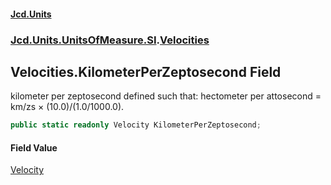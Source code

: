 #### [Jcd.Units](index 'index')
### [Jcd.Units.UnitsOfMeasure.SI](Jcd.Units.UnitsOfMeasure.SI 'Jcd.Units.UnitsOfMeasure.SI').[Velocities](Velocities 'Jcd.Units.UnitsOfMeasure.SI.Velocities')

## Velocities.KilometerPerZeptosecond Field

kilometer per zeptosecond defined such that: hectometer per attosecond = km/zs × (10.0)/(1.0/1000.0).

```csharp
public static readonly Velocity KilometerPerZeptosecond;
```

#### Field Value
[Velocity](Velocity 'Jcd.Units.UnitTypes.Velocity')
